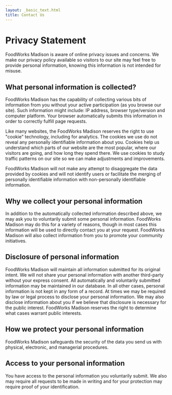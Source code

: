 ```yaml
---
layout: _basic_text.html
title: Contact Us
---
```

# Privacy Statement

FoodWorks Madison is aware of online privacy issues and concerns. We make our privacy policy available so visitors to our site may feel free to provide personal information, knowing this information is not intended for misuse.

## What personal information is collected?

FoodWorks Madison has the capability of collecting various bits of information from you without your active participation (as you browse our site). Such information might include: IP address, browser type/version and computer platform. Your browser automatically submits this information in order to correctly fulfill page requests. 

Like many websites, the FoodWorks Madison reserves the right to use "cookie" technology, including for analytics. The cookies we use do not reveal any personally identifiable information about you. Cookies help us understand which parts of our website are the most popular, where our visitors are going, and how long they spend there. We use cookies to study traffic patterns on our site so we can make adjustments and improvements.

FoodWorks Madison will not make any attempt to disaggregate the data provided by cookies and will not identify users or facilitate the merging of personally identifiable information with non-personally identifiable information. 


## Why we collect your personal information

In addition to the automatically collected information described above, we may ask you to voluntarily submit some personal information. FoodWorks Madison may do this for a variety of reasons, though in most cases this information will be used to directly contact you at your request. FoodWorks Madison will also collect information from you to promote your community initiatives.

## Disclosure of personal information

FoodWorks Madison will maintain all information submitted for its original intent. We will not share your personal information with another third-party without your express consent. All automatically and voluntarily submitted information may be maintained in our database. In all other cases, personal information is not kept in any form of a record. At times we may be required by law or legal process to disclose your personal information. We may also disclose information about you if we believe that disclosure is necessary for the public interest. FoodWorks Madison reserves the right to determine what cases warrant public interests.


## How we protect your personal information

FoodWorks Madison safeguards the security of the data you send us with physical, electronic, and managerial procedures.


## Access to your personal information

You have access to the personal information you voluntarily submit. We also may require all requests to be made in writing and for your protection may require proof of your identification.
